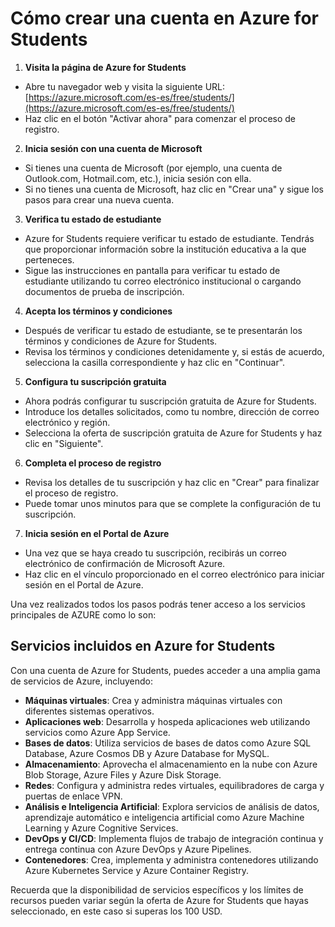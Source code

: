 # Cómo crear una cuenta en Azure for Students

1. **Visita la página de Azure for Students**

- Abre tu navegador web y visita la siguiente URL: [https://azure.microsoft.com/es-es/free/students/](https://azure.microsoft.com/es-es/free/students/)
- Haz clic en el botón "Activar ahora" para comenzar el proceso de registro.

2. **Inicia sesión con una cuenta de Microsoft**

- Si tienes una cuenta de Microsoft (por ejemplo, una cuenta de Outlook.com, Hotmail.com, etc.), inicia sesión con ella.
- Si no tienes una cuenta de Microsoft, haz clic en "Crear una" y sigue los pasos para crear una nueva cuenta.

3. **Verifica tu estado de estudiante**

- Azure for Students requiere verificar tu estado de estudiante. Tendrás que proporcionar información sobre la institución educativa a la que perteneces.
- Sigue las instrucciones en pantalla para verificar tu estado de estudiante utilizando tu correo electrónico institucional o cargando documentos de prueba de inscripción.

4. **Acepta los términos y condiciones**

- Después de verificar tu estado de estudiante, se te presentarán los términos y condiciones de Azure for Students.
- Revisa los términos y condiciones detenidamente y, si estás de acuerdo, selecciona la casilla correspondiente y haz clic en "Continuar".

5. **Configura tu suscripción gratuita**

- Ahora podrás configurar tu suscripción gratuita de Azure for Students.
- Introduce los detalles solicitados, como tu nombre, dirección de correo electrónico y región.
- Selecciona la oferta de suscripción gratuita de Azure for Students y haz clic en "Siguiente".

6. **Completa el proceso de registro**

- Revisa los detalles de tu suscripción y haz clic en "Crear" para finalizar el proceso de registro.
- Puede tomar unos minutos para que se complete la configuración de tu suscripción.

7. **Inicia sesión en el Portal de Azure**

- Una vez que se haya creado tu suscripción, recibirás un correo electrónico de confirmación de Microsoft Azure.
- Haz clic en el vínculo proporcionado en el correo electrónico para iniciar sesión en el Portal de Azure.

Una vez realizados todos los pasos podrás tener acceso a los servicios principales de AZURE como lo son:

## Servicios incluidos en Azure for Students

Con una cuenta de Azure for Students, puedes acceder a una amplia gama de servicios de Azure, incluyendo:

- **Máquinas virtuales**: Crea y administra máquinas virtuales con diferentes sistemas operativos.
- **Aplicaciones web**: Desarrolla y hospeda aplicaciones web utilizando servicios como Azure App Service.
- **Bases de datos**: Utiliza servicios de bases de datos como Azure SQL Database, Azure Cosmos DB y Azure Database for MySQL.
- **Almacenamiento**: Aprovecha el almacenamiento en la nube con Azure Blob Storage, Azure Files y Azure Disk Storage.
- **Redes**: Configura y administra redes virtuales, equilibradores de carga y puertas de enlace VPN.
- **Análisis e Inteligencia Artificial**: Explora servicios de análisis de datos, aprendizaje automático e inteligencia artificial como Azure Machine Learning y Azure Cognitive Services.
- **DevOps y CI/CD**: Implementa flujos de trabajo de integración continua y entrega continua con Azure DevOps y Azure Pipelines.
- **Contenedores**: Crea, implementa y administra contenedores utilizando Azure Kubernetes Service y Azure Container Registry.

Recuerda que la disponibilidad de servicios específicos y los límites de recursos pueden variar según la oferta de Azure for Students que hayas seleccionado, en este caso si superas los 100 USD.
